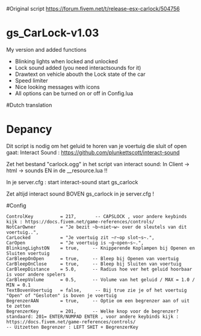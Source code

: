 #Original script
https://forum.fivem.net/t/release-esx-carlock/504756

# gs_CarLock-v1.03
My version and added functions
- Blinking lights when locked and unlocked
- Lock sound added (you need interactsounds for it)
- Drawtext on vehicle abouth the Lock state of the car
- Speed limiter 
- Nice looking messages with icons
- All options can be turned on or off in Config.lua


#Dutch translation


# Depancy 
Dit script is nodig om het geluid te horen van je voertuig die sluit of open gaat:
Interact Sound : https://github.com/plunkettscott/interact-sound

Zet het bestand "carlock.ogg" in het script van interact sound: In Client -> html -> sounds
EN in de __resource.lua !!

In je server.cfg :
start interact-sound
start gs_carlock 

Zet altijd interact sound BOVEN gs_carlock in je server.cfg !

#Config

    ControlKey          = 217,       -- CAPSLOCK , voor andere keybinds kijk : https://docs.fivem.net/game-references/controls/
    NotCarOwner         = "Je bezit ~b~niet~w~ over de sleutels van dit voertuig..",
    CarLocked           = "Je voertuig zit ~r~op slot~s~.",
    CarOpen             = "Je voertuig is ~g~open~s~.",
    BlinkingLighstON    = true,     -- Knipperende Koplampen bij Openen en Sluiten voertuig
    CarBleepOnOpen      = true,     -- Bleep bij Openen van voertuig
    CarBleepOnClose     = true,     -- Bleep bij Sluiten van voertuig
    CarBleepDistance    = 5.0,      -- Radius hoe ver het geluid hoorbaar is voor andere spelers
    CarBleepVolume      = 0.5,      -- Volume van het geluid / MAX = 1.0 / MIN = 0.1
    TextBovenVoertuig   = false,     -- Bij true zie je of het voertuig "Open" of "Gesloten" is boven je voertuig
    BegrenzerAAN        = true,     -- Optie om een begrenzer aan of uit te zetten
    BegrenzerKey        = 201,      -- Welke knop voor de begrenzer? standaard: 201= ENTER/NUMPAD ENTER , voor andere keybinds kijk : https://docs.fivem.net/game-references/controls/
    -- Uitzetten Begrenzer : LEFT SHIT + BegrenzerKey
